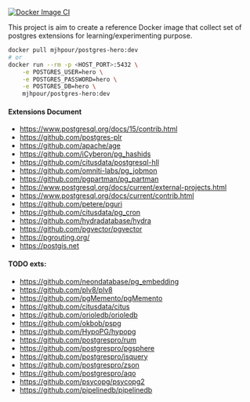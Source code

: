 [![Docker Image CI](https://github.com/mjavadhpour/mjhpour-postgres-hero/actions/workflows/docker-image.yml/badge.svg)](https://github.com/mjavadhpour/mjhpour-postgres-hero/actions/workflows/docker-image.yml)

This project is aim to create a reference Docker image that collect set of postgres extensions for learning/experimenting purpose.

```sh
docker pull mjhpour/postgres-hero:dev
# or
docker run --rm -p <HOST_PORT>:5432 \
    -e POSTGRES_USER=hero \
    -e POSTGRES_PASSWORD=hero \
    -e POSTGRES_DB=hero \
    mjhpour/postgres-hero:dev
```

#### Extensions Document
- https://www.postgresql.org/docs/15/contrib.html
- https://github.com/postgres-plr
- https://github.com/apache/age
- https://github.com/iCyberon/pg_hashids
- https://github.com/citusdata/postgresql-hll
- https://github.com/omniti-labs/pg_jobmon
- https://github.com/pgpartman/pg_partman
- https://www.postgresql.org/docs/current/external-projects.html
- https://www.postgresql.org/docs/current/contrib.html
- https://github.com/petere/pguri
- https://github.com/citusdata/pg_cron
- https://github.com/hydradatabase/hydra
- https://github.com/pgvector/pgvector
- https://pgrouting.org/
- https://postgis.net

#### TODO exts:
- https://github.com/neondatabase/pg_embedding
- https://github.com/plv8/plv8
- https://github.com/pgMemento/pgMemento
- https://github.com/citusdata/citus
- https://github.com/orioledb/orioledb
- https://github.com/okbob/pspg
- https://github.com/HypoPG/hypopg
- https://github.com/postgrespro/rum
- https://github.com/postgrespro/pgsphere
- https://github.com/postgrespro/jsquery
- https://github.com/postgrespro/zson
- https://github.com/postgrespro/aqo
- https://github.com/psycopg/psycopg2
- https://github.com/pipelinedb/pipelinedb

